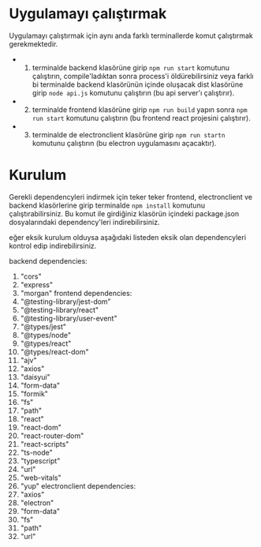 # Uygulamayı çalıştırmak
Uygulamayı çalıştırmak için aynı anda farklı terminallerde komut çalıştırmak gerekmektedir.
- 1. terminalde backend klasörüne girip `npm run start` komutunu çalıştırın, compile'ladıktan sonra process'i öldürebilirsiniz veya farklı bi terminalde backend klasörünün içinde oluşacak dist klasörüne girip `node api.js` komutunu çalıştırın (bu api server'ı çalıştırır).
- 2. terminalde frontend klasörüne girip `npm run build` yapın sonra `npm run start` komutunu çalıştırın (bu frontend react projesini çalıştırır).
- 3. terminalde de electronclient klasörüne girip `npm run startn` komutunu çalıştırın (bu electron uygulamasını açacaktır).
# Kurulum

 Gerekli dependencyleri indirmek için teker teker frontend, electronclient ve backend klasörlerine girip terminalde `npm install` komutunu çalıştırabilirsiniz. Bu komut ile girdiğiniz klasörün içindeki package.json dosyalarındaki dependency'leri indirebilirsiniz.

eğer eksik kurulum olduysa aşağıdaki listeden eksik olan dependencyleri kontrol edip indirebilirsiniz.

backend dependencies:
1. "cors"
2. "express"
3. "morgan" 
frontend dependencies:
1. "@testing-library/jest-dom”
2. "@testing-library/react"
3. "@testing-library/user-event"
4. "@types/jest"
5. "@types/node"
6. "@types/react"
7. "@types/react-dom"
8. "ajv"
9. "axios"
10. "daisyui"
11. "form-data"
12. "formik"
13. "fs"
14. "path"
15. "react"
16. "react-dom"
17. "react-router-dom"
18. "react-scripts"
19. "ts-node"
20. "typescript"
21. "url"
22. "web-vitals"
23. "yup"
electronclient dependencies:
1. "axios"
2. "electron"
3. "form-data"
4. "fs"
5. "path"
6. "url"

